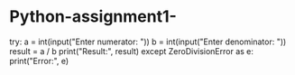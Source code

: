 # Python-assignment1-
try:
    a = int(input("Enter numerator: "))
    b = int(input("Enter denominator: "))
    result = a / b
    print("Result:", result)
except ZeroDivisionError as e:
    print("Error:", e)
    

